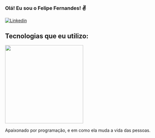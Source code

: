 ### Olá! Eu sou o Felipe Fernandes! ✌️

[![Linkedin](https://img.shields.io/badge/LinkedIn-0077B5?style=for-the-badge&logo=linkedin&logoColor=white)](https://www.linkedin.com/in/felipe-fernandes-ab7a3622a/)
## Tecnologias que eu utilizo:

<img src="   https://cdn-icons-png.flaticon.com/512/226/226777.png " width="256" height="256" alt="" title="" class="img-small">

Apaixonado por programação, e em como ela muda a vida das pessoas.

